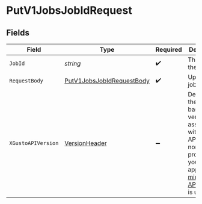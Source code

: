 # PutV1JobsJobIdRequest


## Fields

| Field                                                                                                                                                                                                                        | Type                                                                                                                                                                                                                         | Required                                                                                                                                                                                                                     | Description                                                                                                                                                                                                                  |
| ---------------------------------------------------------------------------------------------------------------------------------------------------------------------------------------------------------------------------- | ---------------------------------------------------------------------------------------------------------------------------------------------------------------------------------------------------------------------------- | ---------------------------------------------------------------------------------------------------------------------------------------------------------------------------------------------------------------------------- | ---------------------------------------------------------------------------------------------------------------------------------------------------------------------------------------------------------------------------- |
| `JobId`                                                                                                                                                                                                                      | *string*                                                                                                                                                                                                                     | :heavy_check_mark:                                                                                                                                                                                                           | The UUID of the job                                                                                                                                                                                                          |
| `RequestBody`                                                                                                                                                                                                                | [PutV1JobsJobIdRequestBody](../../Models/Requests/PutV1JobsJobIdRequestBody.md)                                                                                                                                              | :heavy_check_mark:                                                                                                                                                                                                           | Update a job.                                                                                                                                                                                                                |
| `XGustoAPIVersion`                                                                                                                                                                                                           | [VersionHeader](../../Models/Components/VersionHeader.md)                                                                                                                                                                    | :heavy_minus_sign:                                                                                                                                                                                                           | Determines the date-based API version associated with your API call. If none is provided, your application's [minimum API version](https://docs.gusto.com/embedded-payroll/docs/api-versioning#minimum-api-version) is used. |